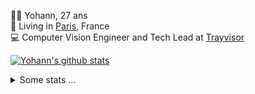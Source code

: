 <p>
  👨🏻 <bold>Yohann</bold>, 27 ans<br/>
  💼 Living in <a href="https://www.google.com/maps?q=paris">Paris</a>, France<br/>
  💻 Computer Vision Engineer and Tech Lead at <a href="https://trayvisor.com/">Trayvisor</a><br/>
</p>

<a href="https://github.com/anuraghazra/github-readme-stats"><img align="center" src="https://github-readme-stats-go94hl40s-yohann84l.vercel.app//api?username=yohann84L&show_icons=true&include_all_commits=true" alt="Yohann's github stats" /> </a>


<details>
  <summary>Some stats ...</summary><br/>
  

<!--START_SECTION:waka-->
![Code Time](http://img.shields.io/badge/Code%20Time-1%2C077%20hrs%2031%20mins-blue)

![Profile Views](http://img.shields.io/badge/Profile%20Views-0-blue)

**🐱 My GitHub Data** 

> 📦 440.7 kB Used in GitHub's Storage 
 > 
> 🏆 193 Contributions in the Year 2024
 > 
> 🚫 Not Opted to Hire
 > 
> 📜 25 Public Repositories 
 > 
> 🔑 21 Private Repositories 
 > 
**I'm an Early 🐤** 

```text
🌞 Morning                14415 commits       ████████░░░░░░░░░░░░░░░░░   31.21 % 
🌆 Daytime                26221 commits       ██████████████░░░░░░░░░░░   56.78 % 
🌃 Evening                5405 commits        ███░░░░░░░░░░░░░░░░░░░░░░   11.70 % 
🌙 Night                  139 commits         ░░░░░░░░░░░░░░░░░░░░░░░░░   00.30 % 
```
📅 **I'm Most Productive on Wednesday** 

```text
Monday                   8489 commits        █████░░░░░░░░░░░░░░░░░░░░   18.38 % 
Tuesday                  8539 commits        █████░░░░░░░░░░░░░░░░░░░░   18.49 % 
Wednesday                10361 commits       ██████░░░░░░░░░░░░░░░░░░░   22.44 % 
Thursday                 9423 commits        █████░░░░░░░░░░░░░░░░░░░░   20.40 % 
Friday                   8636 commits        █████░░░░░░░░░░░░░░░░░░░░   18.70 % 
Saturday                 272 commits         ░░░░░░░░░░░░░░░░░░░░░░░░░   00.59 % 
Sunday                   460 commits         ░░░░░░░░░░░░░░░░░░░░░░░░░   01.00 % 
```


📊 **This Week I Spent My Time On** 

```text
🕑︎ Time Zone: Europe/Paris

💬 Programming Languages: 
TypeScript               8 hrs 26 mins       █████████░░░░░░░░░░░░░░░░   36.69 % 
Python                   8 hrs 17 mins       █████████░░░░░░░░░░░░░░░░   36.06 % 
.env file                2 hrs 5 mins        ██░░░░░░░░░░░░░░░░░░░░░░░   09.08 % 
Bash                     1 hr 17 mins        █░░░░░░░░░░░░░░░░░░░░░░░░   05.63 % 
JavaScript               1 hr 3 mins         █░░░░░░░░░░░░░░░░░░░░░░░░   04.62 % 

🔥 Editors: 
WebStorm                 12 hrs 11 mins      █████████████░░░░░░░░░░░░   52.96 % 
PyCharm                  10 hrs 19 mins      ███████████░░░░░░░░░░░░░░   44.83 % 
VS Code                  30 mins             █░░░░░░░░░░░░░░░░░░░░░░░░   02.21 % 

💻 Operating System: 
Mac                      23 hrs              █████████████████████████   100.00 % 
```

**I Mostly Code in Python** 

```text
Python                   25 repos            ██████████████░░░░░░░░░░░   54.35 % 
Jupyter Notebook         5 repos             ███░░░░░░░░░░░░░░░░░░░░░░   10.87 % 
JavaScript               3 repos             ██░░░░░░░░░░░░░░░░░░░░░░░   06.52 % 
HTML                     2 repos             █░░░░░░░░░░░░░░░░░░░░░░░░   04.35 % 
Shell                    1 repo              █░░░░░░░░░░░░░░░░░░░░░░░░   02.17 % 
```




 Last Updated on 23/02/2024 00:30:17 UTC
<!--END_SECTION:waka-->
